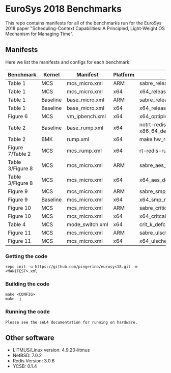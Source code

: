 EuroSys 2018 Benchmarks
=======================

This repo contains manifests for all of the benchmarks run for the EuroSys 2018 paper
"Scheduling-Context Capabilities: A Principled, Light-Weight OS Mechanism for
Managing Time". 

Manifests
---------

Here we list the manifests and configs for each benchmark.


Benchmark          | Kernel     | Manifest       | Platform | Config                              |
---------          | ---------- |--------        | -------- | ------                              |
Table 1            | MCS        | mcs_micro.xml  | ARM      | sabre_release_O2_defconfig          |
Table 1            | MCS        | mcs_micro.xml  | x64      | x64_release_O2_defconfig            |
Table 1            | Baseline   | base_micro.xml | ARM      | sabre_release_O2_defconfig          |
Table 1            | Baseline   | base_micro.xml | x64      | x64_release_O2_defconfig            |
Figure 6           | MCS        | vm_ipbench.xml | x64      | x64_optiplex9020_udpecho_defconfig  |
Table 2            | Baseline   | base_rump.xml  | x64      | notrt-redis-rumprun-x86_64_defconfig|*
Table 2            | BMK        | rump.xml       | x64      | make hw_redis_x64                   |*
Figure 7/Table 2   | MCS        | mcs_rump.xml   | x64      | rt-redis-rumprun-x86_64_defconfig   |
Table 3/Figure 8   | MCS        | mcs_micro.xml  | ARM      | sabre_aes_defconfig                 |
Table 3/Figure 8   | MCS        | mcs_micro.xml  | x64      | x64_aes_defconfig                   |
Figure 9           | MCS        | mcs_micro.xml  | ARM      | sabre_smp_release_O2_defconfig      |
Figure 9           | Baseline   | mcs_micro.xml  | x64      | x64_smp_release_O2_defconfig        |
Figure 10          | MCS        | mcs_micro.xml  | ARM      | sabre_criticality_defconfig         |
Figure 10          | MCS        | mcs_micro.xml  | x64      | x64_critcality_defconfig            |
Table 4            | MCS        | mode_switch.xml| x64      | crit_k_defconfig & crit_ul_deconfig |*
Figure 11          | MCS        | mcs_micro.xml  | ARM      | sabre_ulscheduler_defconfig         |
Figure 11          | MCS        | mcs_micro.xml  | x64      | x64_ulscheduler_defconfig           |

### Getting the code

    repo init -u https://github.com/pingerino/eurosys18.git -m <MANIFEST>.xml

### Building the code

    make <CONFIG>
    make -j

### Running the code

    Please see the seL4 documentation for running on hardware.

Other software
--------------

 * LITMUS/Linux version: 4.9.20-litmus
 * NetBSD: 7.0.2
 * Redis Version: 3.0.6
 * YCSB: 0.1.4


